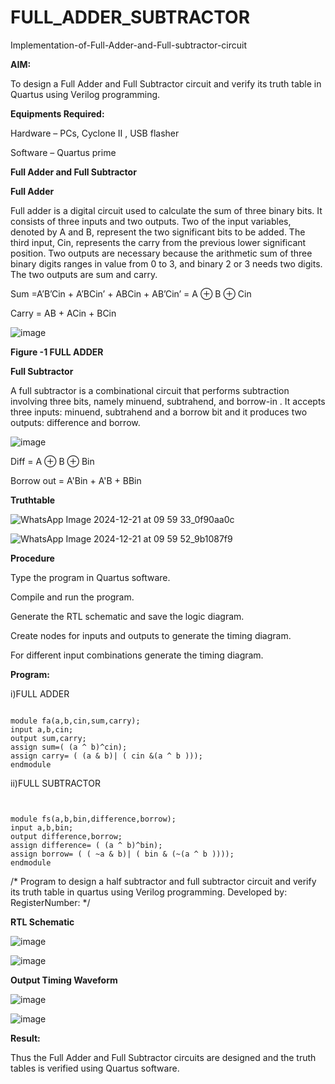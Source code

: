 # FULL_ADDER_SUBTRACTOR

Implementation-of-Full-Adder-and-Full-subtractor-circuit

**AIM:**

To design a Full Adder and Full Subtractor circuit and verify its truth table in Quartus using Verilog programming.

**Equipments Required:**

Hardware – PCs, Cyclone II , USB flasher

Software – Quartus prime

**Full Adder and Full Subtractor**

**Full Adder**

Full adder is a digital circuit used to calculate the sum of three binary bits. It consists of three inputs and two outputs. Two of the input variables, denoted by A and B, represent the two significant bits to be added. The third input, Cin, represents the carry from the previous lower significant position. Two outputs are necessary because the arithmetic sum of three binary digits ranges in value from 0 to 3, and binary 2 or 3 needs two digits. The two outputs are sum and carry.

Sum =A’B’Cin + A’BCin’ + ABCin + AB’Cin’ = A ⊕ B ⊕ Cin 

Carry = AB + ACin + BCin

![image](https://github.com/naavaneetha/FULL_ADDER_SUBTRACTOR/assets/154305477/0f30ba51-5ffb-4198-845f-18e054f675e7)

**Figure -1 FULL ADDER**

**Full Subtractor**

A full subtractor is a combinational circuit that performs subtraction involving three bits, namely minuend, subtrahend, and borrow-in . It accepts three inputs: minuend, subtrahend and a borrow bit and it produces two outputs: difference and borrow.

![image](https://github.com/naavaneetha/FULL_ADDER_SUBTRACTOR/assets/154305477/02b24f51-ab51-4304-9ad6-7b81ffc1ead5)

Diff = A ⊕ B ⊕ Bin 

Borrow out = A'Bin + A'B + BBin

**Truthtable**

![WhatsApp Image 2024-12-21 at 09 59 33_0f90aa0c](https://github.com/user-attachments/assets/12ccab3a-598b-4e8c-9a33-4b74daada603)

![WhatsApp Image 2024-12-21 at 09 59 52_9b1087f9](https://github.com/user-attachments/assets/6fe7d890-7c03-4734-9b6a-1fd064108e35)

**Procedure**

Type the program in Quartus software.

Compile and run the program.

Generate the RTL schematic and save the logic diagram.

Create nodes for inputs and outputs to generate the timing diagram.

For different input combinations generate the timing diagram.

**Program:**

i)FULL ADDER

```

module fa(a,b,cin,sum,carry);
input a,b,cin;
output sum,carry;
assign sum=( (a ^ b)^cin);
assign carry= ( (a & b)| ( cin &(a ^ b )));
endmodule

```

ii)FULL SUBTRACTOR

```


module fs(a,b,bin,difference,borrow);
input a,b,bin;
output difference,borrow;
assign difference= ( (a ^ b)^bin);
assign borrow= ( ( ~a & b)| ( bin & (~(a ^ b ))));
endmodule

```

/* Program to design a half subtractor and full subtractor circuit and verify its truth table in quartus using Verilog programming. Developed by: RegisterNumber:
*/

**RTL Schematic**

![image](https://github.com/user-attachments/assets/a9a3097e-03bc-4c1a-a5ad-11900ea746cd)

![image](https://github.com/user-attachments/assets/3192bfcf-453a-4b86-993a-ea5307667d8c)

**Output Timing Waveform**

![image](https://github.com/user-attachments/assets/b6b54bf2-3e94-42fb-bf75-6424990f40ba)

![image](https://github.com/user-attachments/assets/d38e1277-8f3e-43a1-aeb3-c8a3f5f58443)


**Result:**

Thus the Full Adder and Full Subtractor circuits are designed and the truth tables is verified using Quartus software.



